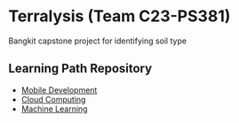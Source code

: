 # Terralysis (Team C23-PS381)
Bangkit capstone project for identifying soil type

## Learning Path Repository
- [Mobile Development](https://github.com/Joviar27/Terralysis-Android "Terralysis-Android")
- [Cloud Computing](https://github.com/muhfirdaus08/Terralysis_API "Terralysis-API")
- [Machine Learning](https://github.com/alifia25/machine_learning "Terralysis-ML")
